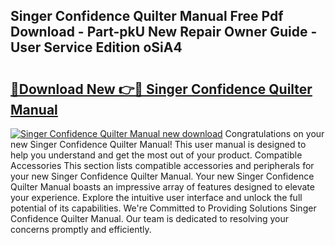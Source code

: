 ## Singer Confidence Quilter Manual Free Pdf Download - Part-pkU New Repair Owner Guide - User Service Edition oSiA4

# <h2><a href="http://bc20467.oget.top/?id=Singer+Confidence+Quilter+Manual">🔗Download New 👉🔴 Singer Confidence Quilter Manual</a></h2>

[![Singer Confidence Quilter Manual new download](https://i.imgur.com/5g1atiW.png)](http://bc20467.oget.top/?id=Singer+Confidence+Quilter+Manual)
Congratulations on your new Singer Confidence Quilter Manual! This user manual is designed to help you understand and get the most out of your product. Compatible Accessories This section lists compatible accessories and peripherals for your new Singer Confidence Quilter Manual. Your new Singer Confidence Quilter Manual boasts an impressive array of features designed to elevate your experience. Explore the intuitive user interface and unlock the full potential of its capabilities. We're Committed to Providing Solutions Singer Confidence Quilter Manual. Our team is dedicated to resolving your concerns promptly and efficiently.
